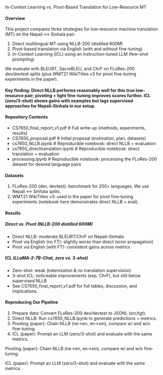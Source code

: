 In-Context Learning vs. Pivot-Based Translation for Low-Resource MT

#### Overview
This project compares three strategies for low-resource machine translation (MT) on the Nepali ↔ Sinhala pair:
1. Direct multilingual MT using NLLB-200 (distilled 600M)
2. Pivot-based translation via English (with and without fine-tuning)
3. In-Context Learning (ICL) using an instruction-tuned LLM (few-shot prompting)

We evaluate with BLEURT, SacreBLEU, and ChrF on FLoRes-200 dev/devtest splits (plus WMT21 WikiTitles v3 for pivot fine-tuning experiments in the paper).
#### Key finding: Direct NLLB performs reasonably well for this true low-resource pair; pivoting + light fine-tuning improves scores further. ICL (zero/3-shot) shows gains with examples but lags supervised approaches for Nepali–Sinhala in our setup.

#### Repository Contents
- CS7650_final_report_v1.pdf        # Full write-up (methods, experiments, results)
- CS7650_proposal.pdf               # Initial proposal (motivation, plan, datasets)
- cs7650_NLLB.ipynb                 # Reproducible notebook: direct NLLB + evaluation
- cs7650_directtranslation.ipynb    # Reproducible notebook: direct translation + evaluation 
- processing.ipynb                  # Reproducible notebook: processing the FLoRes-200 dataset for desired language pairs

#### Datasets
1. FLoRes-200 (dev, devtest): benchmark for 200+ languages. We use Nepali ↔ Sinhala splits.
2. WMT21 WikiTitles v3: used in the paper for pivot fine-tuning experiments (notebook here demonstrates direct NLLB + eval).

#### Results
##### Direct vs. Pivot (NLLB-200 distilled 600M)
- Direct NLLB: moderate BLEURT/ChrF on Nepali–Sinhala
- Pivot via English (no FT): slightly worse than direct (error propagation)
- Pivot via English (with FT): consistent gains across metrics
##### ICL (LLaMA-2-7B-Chat, zero vs. 3-shot)
- Zero-shot: weak (tokenization & no translation supervision)
- 3-shot ICL: noticeable improvements (esp. ChrF), but still below supervised NLLB
- See CS7650_final_report_v1.pdf for full tables, discussion, and implications.

#### Reproducing Our Pipeline
1. Prepare data: Convert FLoRes-200 dev/devtest to JSONL (src/tgt).
2. Direct NLLB: Run cs7650_NLLB.ipynb to generate predictions + metrics.
3. Pivoting (paper): Chain NLLB (ne→en, en→sin), compare w/ and w/o fine-tuning.
4. ICL (paper): Prompt an LLM (zero/3-shot) and evaluate with the same metrics.

Pivoting (paper): Chain NLLB (ne→en, en→sin), compare w/ and w/o fine-tuning.

ICL (paper): Prompt an LLM (zero/3-shot) and evaluate with the same metrics.
